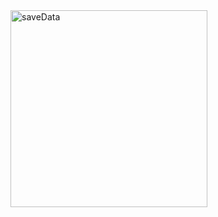<img width="315" alt="saveData" src="https://user-images.githubusercontent.com/82192935/118672337-2051b280-b833-11eb-8885-9d23eb9bfa99.PNG">
